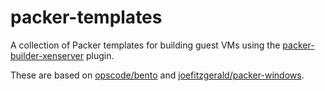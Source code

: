 packer-templates
================

A collection of Packer templates for building guest VMs using the [packer-builder-xenserver](https://github.com/rdobson/packer-builder-xenserver) plugin.

These are based on [opscode/bento](https://github.com/opscode/bento) and [joefitzgerald/packer-windows](https://github.com/joefitzgerald/packer-windows).
